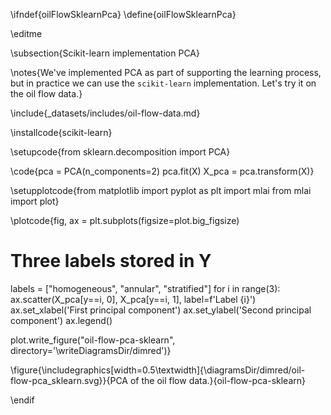 \ifndef{oilFlowSklearnPca}
\define{oilFlowSklearnPca}

\editme

\subsection{Scikit-learn implementation PCA}

\notes{We've implemented PCA as part of supporting the learning process, but in practice we can use the `scikit-learn` implementation. Let's try it on the oil flow data.}




\include{_datasets/includes/oil-flow-data.md}


\installcode{scikit-learn}

\setupcode{from sklearn.decomposition import PCA}

\code{pca = PCA(n_components=2)
pca.fit(X)
X_pca = pca.transform(X)}

\setupplotcode{from matplotlib import pyplot as plt
import mlai
from mlai import plot}

\plotcode{fig, ax = plt.subplots(figsize=plot.big_figsize)
# Three labels stored in Y
labels = ["homogeneous", "annular", "stratified"]
for i in range(3):
    ax.scatter(X_pca[y==i, 0], X_pca[y==i, 1], label=f'Label {i}')
ax.set_xlabel('First principal component')
ax.set_ylabel('Second principal component')
ax.legend()

plot.write_figure("oil-flow-pca-sklearn", directory='\writeDiagramsDir/dimred')}

\figure{\includegraphics[width=0.5\textwidth]{\diagramsDir/dimred/oil-flow-pca_sklearn.svg}}{PCA of the oil flow data.}{oil-flow-pca-sklearn}

\endif